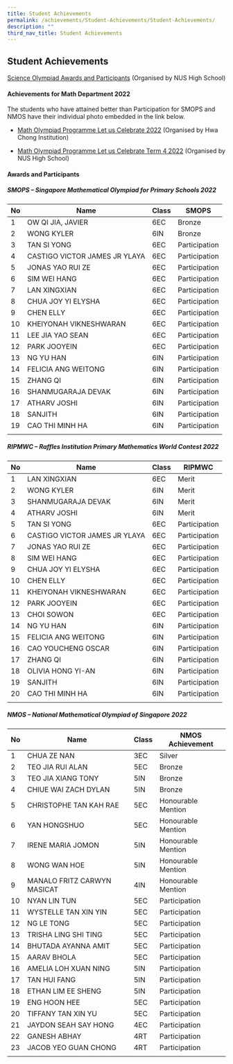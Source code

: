 ```yaml
---
title: Student Achievements
permalink: /achievements/Student-Achievements/Student-Achievements/
description: ""
third_nav_title: Student Achievements
---
```

## Student Achievements

[Science Olympiad Awards and Participants](/files/Science_Olympiad_Awards.pdf) (Organised by NUS High School) 

#### Achievements for Math Department 2022

The students who have attained better than Participation for SMOPS and NMOS have their individual photo embedded in the link below. 

* [Math Olympiad Programme Let us Celebrate 2022](/files/Math_Olympiad_Programme_Lets_Celebrate-2022.pdf) (Organised by Hwa Chong Institution)

 *   [Math Olympiad Programme Let us Celebrate Term 4 2022](/files/Math_Olympiad_Programme_Term4_2022.pdf) (Organised by NUS High School)

#### Awards and Participants 
##### SMOPS – Singapore Mathematical Olympiad for Primary Schools 2022<br>

| No | Name | Class | SMOPS |
|---|---|---|---|
| 1 | OW QI JIA, JAVIER | 6EC | Bronze |
| 2 | WONG KYLER | 6IN | Bronze |
| 3 | TAN SI YONG | 6EC | Participation |
| 4 | CASTIGO VICTOR JAMES JR YLAYA | 6EC | Participation |
| 5 | JONAS YAO RUI ZE | 6EC | Participation |
| 6 | SIM WEI HANG | 6EC | Participation |
| 7 | LAN XINGXIAN | 6EC | Participation |
| 8 | CHUA JOY YI ELYSHA | 6EC | Participation |
| 9 | CHEN ELLY | 6EC | Participation |
| 10 | KHEIYONAH VIKNESHWARAN | 6EC | Participation |
| 11 | LEE JIA YAO SEAN | 6EC | Participation |
| 12 | PARK JOOYEIN | 6EC | Participation |
| 13 | NG YU HAN | 6IN | Participation |
| 14 | FELICIA ANG WEITONG | 6IN | Participation |
| 15 | ZHANG QI | 6IN | Participation |
| 16 | SHANMUGARAJA DEVAK | 6IN | Participation |
| 17 | ATHARV JOSHI | 6IN | Participation |
| 18 | SANJITH | 6IN | Participation |
| 19 | CAO THI MINH HA | 6IN | Participation |
|      |                                 |       |                        |

##### RIPMWC – Raffles Institution Primary Mathematics World Contest 2022 <br>

| No | Name | Class | RIPMWC |
|---|---|---|---|
| 1 | LAN XINGXIAN | 6EC | Merit |
| 2 | WONG KYLER | 6IN | Merit |
| 3 | SHANMUGARAJA DEVAK | 6IN | Merit |
| 4 | ATHARV JOSHI | 6IN | Merit |
| 5 | TAN SI YONG | 6EC | Participation |
| 6 | CASTIGO VICTOR JAMES JR YLAYA | 6EC | Participation |
| 7 | JONAS YAO RUI ZE | 6EC | Participation |
| 8 | SIM WEI HANG | 6EC | Participation |
| 9 | CHUA JOY YI ELYSHA | 6EC | Participation |
| 10 | CHEN ELLY | 6EC | Participation |
| 11 | KHEIYONAH VIKNESHWARAN | 6EC | Participation |
| 12 | PARK JOOYEIN | 6EC | Participation |
| 13 | CHOI SOWON | 6EC | Participation |
| 14 | NG YU HAN | 6IN | Participation |
| 15 | FELICIA ANG WEITONG | 6IN | Participation |
| 16 | CAO YOUCHENG OSCAR | 6IN | Participation |
| 17 | ZHANG QI | 6IN | Participation |
| 18 | OLIVIA HONG YI-AN | 6IN | Participation |
| 19 | SANJITH | 6IN | Participation |
| 20 | CAO THI MINH HA | 6IN | Participation |
|      |                                 |        |                       |


##### NMOS – National Mathematical Olympiad of Singapore 2022

| No | Name | Class | NMOS Achievement |
|---|---|---|---|
| 1 | CHUA ZE NAN | 3EC | Silver |
| 2 | TEO JIA RUI ALAN | 5EC | Bronze |
| 3 | TEO JIA XIANG TONY | 5IN | Bronze |
| 4 | CHIUE WAI ZACH DYLAN | 5IN | Bronze |
| 5 | CHRISTOPHE TAN KAH RAE | 5EC | Honourable Mention |
| 6 | YAN HONGSHUO | 5EC | Honourable Mention |
| 7 | IRENE MARIA JOMON | 5IN | Honourable Mention |
| 8 | WONG WAN HOE | 5IN | Honourable Mention |
| 9 | MANALO FRITZ CARWYN MASICAT | 4IN | Honourable Mention |
| 10 | NYAN LIN TUN | 5EC | Participation |
| 11 | WYSTELLE TAN XIN YIN | 5EC | Participation |
| 12 | NG LE TONG | 5EC | Participation |
| 13 | TRISHA LING SHI TING | 5EC | Participation |
| 14 | BHUTADA AYANNA AMIT | 5EC | Participation |
| 15 | AARAV BHOLA | 5EC | Participation |
| 16 | AMELIA LOH XUAN NING | 5IN | Participation |
| 17 | TAN HUI FANG | 5IN | Participation |
| 18 | ETHAN LIM EE SHENG | 5IN | Participation |
| 19 | ENG HOON HEE | 5EC | Participation |
| 20 | TIFFANY TAN XIN YU | 5EC | Participation |
| 21 | JAYDON SEAH SAY HONG | 4EC | Participation |
| 22 | GANESH ABHAY | 4RT | Participation |
| 23 | JACOB YEO GUAN CHONG | 4RT | Participation |
|      |                                                 |        |                       |